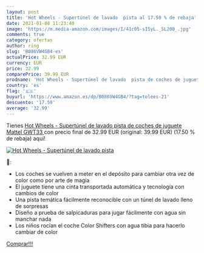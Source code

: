 ```yaml
---
layout: post
title: 'Hot Wheels - Supertúnel de lavado  pista al 17.50 % de rebaja'
date: 2021-01-08 11:23:40
image: 'https://m.media-amazon.com/images/I/41c05-sI5yL._SL200_.jpg'
comments: true
category: ofertas
author: ring
slug: 'B086VW4GB4-es'
actualPrice: 32.99 EUR
currency: EUR
price: 32.99
comparePrice: 39.99 EUR
prodname: 'Hot Wheels - Supertúnel de lavado  pista de coches de juguete  Mattel GWT33 '
country: 'es'
flag: '🇪🇸'
buyurl: 'https://www.amazon.es/dp/B086VW4GB4/?tag=tolees-21'
descuento: '17.50'
average: '32.99'
---
```


Tienes [Hot Wheels - Supertúnel de lavado  pista de coches de juguete  Mattel GWT33 ](https://www.amazon.es/dp/B086VW4GB4/?tag=tolees-21) con precio final de  32.99 EUR (original: 39.99 EUR) (17.50 %  de rebaja) aqui!

[![Hot Wheels - Supertúnel de lavado  pista](https://m.media-amazon.com/images/I/41c05-sI5yL._SL200_.jpg)](https://www.amazon.es/dp/B086VW4GB4/?tag=tolees-21)

🔎:

- Los coches se vuelven a meter en el depósito para cambiar otra vez de color como por arte de magia
- El juguete tiene una cinta transportada automática y tecnología con cambios de color
- Una pista temática fácilmente reconocible con un túnel de lavado lleno de sorpresas
- Diseño a prueba de salpicaduras para jugar fácilmente con agua sin manchar nada
- Los niños rocían el coche Color Shifters con agua tibia para hacerlo cambiar de color

[Comprar!!!](https://www.amazon.es/dp/B086VW4GB4/?tag=tolees-21)
